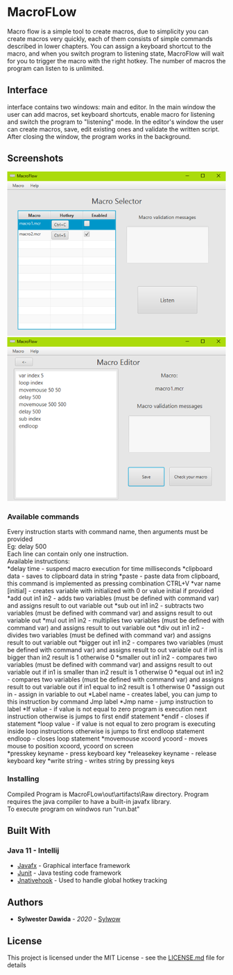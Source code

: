 # MacroFLow
Macro flow is a simple tool to create macros, due to simplicity you can create macros very quickly, each of them consists of simple commands described in lower chapters. You can assign a keyboard shortcut to the macro, and when you switch program to listening state, MacroFlow will wait for you to trigger the macro with the right hotkey. The number of macros the program can listen to is unlimited.

## Interface
interface contains two windows: main and editor. In the main window the user can add macros, set keyboard shortcuts, enable macro for listening and switch the program to "listening" mode. In the editor's window the user can create macros, save, edit existing ones and validate the written script. After closing the window, the program works in the background.
## Screenshots
![main](screenShots/main.png)
![editor](screenShots/editor.png)
### Available commands
Every instruction starts with command name, then arguments must be provided<br>
Eg: delay 500<br>
Each line can contain only one instruction.<br>
Available instructions:<br>
*delay time - suspend macro execution for time milliseconds
*clipboard data - saves to clipboard data in string
*paste - paste data from clipboard, this command is implemented as pressing combination CTRL+V
*var name [initial] - creates variable with initialized with 0 or value initial if provided
*add out in1 in2 - adds two variables (must be defined with command var) and assigns result to out variable out
*sub out in1 in2 - subtracts two variables (must be defined with command var) and assigns result to out variable out
*mul out in1 in2 - multiplies  two variables (must be defined with command var) and assigns result to out variable out
*div out in1 in2 - divides  two variables (must be defined with command var) and assigns result to out variable out
*bigger out in1 in2 - compares two variables (must be defined with command var) and assigns result to out variable out if in1 is bigger than in2 result is 1 otherwise 0
*smaller out in1 in2 - compares two variables (must be defined with command var) and assigns result to out variable out if in1 is smaller than in2 result is 1 otherwise 0
*equal out in1 in2 - compares two variables (must be defined with command var) and assigns result to out variable out if in1 equal to in2 result is 1 otherwise 0
*assign out in - assign in variable to out
*Label name - creates label, you can jump to this instruction by command Jmp label
*Jmp name - jump instruction to label
*If value - if value is not equal to zero program is execution next instruction otherwise is jumps to first endif statement
*endif - closes if statement
*loop value - if value is not equal to zero program is executing inside loop instructions otherwise is jumps to first endloop statement
endloop - closes loop statement
*movemouse xcoord ycoord - moves mouse to position xcoord, ycoord on screen<br>
*presskey keyname - press keyboard key
*releasekey keyname - release keyboard key
*write string - writes string by pressing keys

### Installing
Compiled Program is MacroFLow\out\artifacts\Raw directory. Program requires the java compiler to have a built-in javafx library.<br>
To execute program on windwos run "run.bat"

## Built With

### Java 11 - Intellij
* [Javafx](https://gluonhq.com/products/javafx/) - Graphical interface framework
* [Junit](https://junit.org/junit5/) - Java testing code framework
* [Jnativehook](https://github.com/kwhat/jnativehook) - Used to handle global hotkey tracking

## Authors

* **Sylwester Dawida** - *2020* - [Sylwow](https://github.com/Sylwow)

## License

This project is licensed under the MIT License - see the [LICENSE.md](LICENSE.md) file for details

